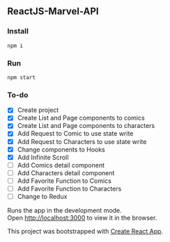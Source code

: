## ReactJS-Marvel-API

### Install

`npm i`

### Run

`npm start`


### To-do
- [x] Create project
- [x] Create List and Page components to comics
- [x] Create List and Page components to characters
- [x] Add Request to Comic to use state write
- [x] Add Request to Characters to use state write
- [x] Change components to Hooks
- [x] Add Infinite Scroll
- [ ] Add Comics detail component
- [ ] Add Characters detail component
- [ ] Add Favorite Function to Comics
- [ ] Add Favorite Function to Characters
- [ ] Change to Redux

Runs the app in the development mode.<br>
Open [http://localhost:3000](http://localhost:3000) to view it in the browser.


This project was bootstrapped with [Create React App](https://github.com/facebook/create-react-app).
